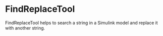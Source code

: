 # FindReplaceTool
FindReplaceTool helps to search a string in a Simulink model and replace it with another string.
